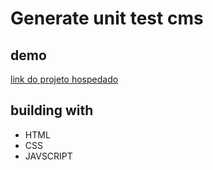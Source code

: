 # Generate unit test cms

## demo
[link do projeto hospedado](https://endearing-beignet-8fe7f5.netlify.app/)

## building with 
- HTML
- CSS
- JAVSCRIPT
